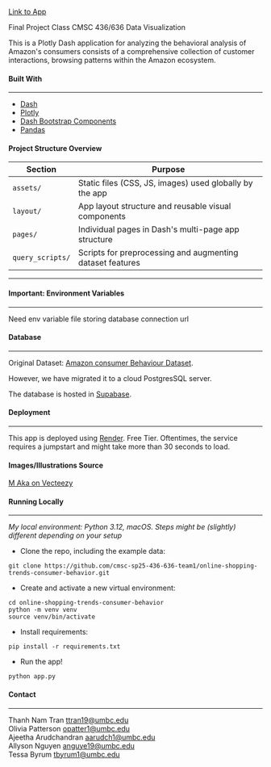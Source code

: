 [Link to App](https://online-shopping-trends-consumer-behavior.onrender.com/Home)

Final Project Class CMSC 436/636 Data Visualization

This is a Plotly Dash application for analyzing the behavioral analysis of Amazon's consumers consists of a comprehensive collection of customer interactions, browsing patterns within the Amazon ecosystem.

#### Built With
---
- [Dash](https://dash.plotly.com/)
- [Plotly](https://plotly.com/python/)
- [Dash Bootstrap Components](https://dash-bootstrap-components.opensource.faculty.ai/)
- [Pandas](https://pandas.pydata.org/)

#### Project Structure Overview

| Section          | Purpose                                                   |
| ---------------- | --------------------------------------------------------- |
| `assets/`        | Static files (CSS, JS, images) used globally by the app   |
| `layout/`        | App layout structure and reusable visual components       |
| `pages/`         | Individual pages in Dash's multi-page app structure       |
| `query_scripts/` | Scripts for preprocessing and augmenting dataset features |

---

#### Important: Environment Variables 
---
Need env variable file storing database connection url

#### Database 
---
Original Dataset: [Amazon consumer Behaviour Dataset](https://www.kaggle.com/datasets/swathiunnikrishnan/amazon-consumer-behaviour-dataset/code).

However, we have migrated it to a cloud PostgresSQL server.

The database is hosted in [Supabase](https://supabase.com/).

#### Deployment
---
This app is deployed using [Render](https://render.com/). Free Tier. Oftentimes, the service requires a jumpstart and might take more than 30 seconds to load.

#### Images/Illustrations Source

[M Aka on Vecteezy](https://www.vecteezy.com/members/akarasirithada?license_type=free)

#### Running Locally 
---
*My local environment: Python 3.12, macOS. Steps might be (slightly) different depending on your setup*

* Clone the repo, including the example data:
```
git clone https://github.com/cmsc-sp25-436-636-team1/online-shopping-trends-consumer-behavior.git
```
* Create and activate a new virtual environment:
```
cd online-shopping-trends-consumer-behavior
python -m venv venv
source venv/bin/activate
```
* Install requirements:
```
pip install -r requirements.txt
```
* Run the app!
```
python app.py
```

#### Contact
---
Thanh Nam Tran [ttran19@umbc.edu](mailto:ttran19@umbc.edu)  
Olivia Patterson [opatter1@umbc.edu](mailto:opatter1@umbc.edu)  
Ajeetha Arudchandran [aarudch1@umbc.edu](mailto:aarudch1@umbc.edu)  
Allyson Nguyen [anguye19@umbc.edu](mailto:anguye19@umbc.edu)  
Tessa Byrum [tbyrum1@umbc.edu](mailto:ttran19@umbc.edu)  
